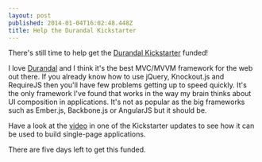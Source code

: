 ```yaml
---
layout: post
published: 2014-01-04T16:02:48.448Z
title: Help the Durandal Kickstarter
---
```


There's still time to help get the [Durandal Kickstarter](http://www.kickstarter.com/projects/eisenbergeffect/durandal-2014) funded!

I love [Durandal](durandaljs.com) and I think it's the best MVC/MVVM framework for the web out there. If you already know how to use jQuery, Knockout.js and RequireJS then you'll have few problems getting up to speed quickly. It's the only framework I've found that works in the way my brain thinks about UI composition in applications. It's not as popular as the big frameworks such as Ember.js, Backbone.js or AngularJS but it should be.

Have a look at the [video](http://www.kickstarter.com/projects/eisenbergeffect/durandal-2014/posts/703625) in one of the Kickstarter updates to see how it can be used to build single-page applications.

There are five days left to get this funded.
